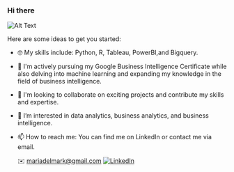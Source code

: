 ### Hi there 

![Alt Text](https://tenor.com/es-419/view/kat-kitten-kitty-pussy-cat-cute-gif-16707839)




Here are some ideas to get you started:

- 🤓 My skills include: Python, R, Tableau, PowerBI,and Bigquery.

- 🔭  I'm actively pursuing my Google Business Intelligence Certificate 
      while also delving into machine learning and expanding my knowledge
      in the field of business intelligence.
      
- 👯 I'm looking to collaborate on exciting projects and contribute my skills and expertise.

- 🥰 I’m interested in data analytics, business analytics, and business intelligence.

- 📫 How to reach me: You can find me on LinkedIn or contact me via email.

  ✉️ mariadelmark@gmail.com
  [![LinkedIn](https://img.shields.io/badge/LinkedIn-Connect-blue)](https://www.linkedin.com/in/mdmkarpinski/)



